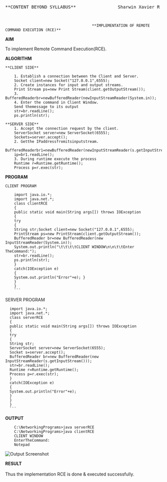 
<pre>**CONTENT BEYOND SYLLABUS**                Sharwin Xavier R - 311119205050</pre><br />
                                           **IMPLEMENTATION OF REMOTE COMMAND EXECUTION (RCE)**


**AIM**
  
  To implement Remote Command Execution(RCE).

**ALGORITHM**
  ```
  **CLIENT SIDE**
  
      1. Establish a connection between the Client and Server.
      Socket client=new Socket("127.0.0.1",6555);
      2. Create instances for input and output streams.
      Print Stream ps=new Print Stream(client.getOutputStream());
      3. BufferedReaderbr=newBufferedReader(newInputStreamReader(System.in));
      4. Enter the command in Client Window.
      Send themessage to its output
      str=br.readLine();
      ps.println(str);
  ```
  
  ```
  **SERVER SIDE**
      1. Accept the connection request by the client.
      ServerSocket server=new ServerSocket(6555);
      Sockets=server.accept();
      2. Getthe IPaddressfromitsinputstream.
      BufferedReaderbr1=newBufferedReader(newInputStreamReader(s.getInputStream()));
      ip=br1.readLine();
      3. During runtime execute the process
      Runtime r=Runtime.getRuntime();
      Process p=r.exec(str);
```
**PROGRAM**
  ```
CLIENT PROGRAM

      import java.io.*;
      import java.net.*;
      class clientRCE
      {
      public static void main(String args[]) throws IOException
      {
      try
      {
      String str;Socket client=new Socket("127.0.0.1",6555);
      PrintStream ps=new PrintStream(client.getOutputStream());
      BufferedReader br=new BufferedReader(new InputStreamReader(System.in));
      System.out.println("\t\t\t\tCLIENT WINDOW\n\n\t\tEnter TheCommand:");
      str=br.readLine();
      ps.println(str);
      }
      catch(IOException e)
      {
      System.out.println("Error"+e); }
      }
      }
      ```
```
SERVER PROGRAM
      
      import java.io.*;
      import java.net.*;
      class serverRCE
      {
      public static void main(String args[]) throws IOException
      {
      try
      {
      String str;
      ServerSocket server=new ServerSocket(6555);
      Socket s=server.accept();
      BufferedReader br=new BufferedReader(new InputStreamReader(s.getInputStream()));
      str=br.readLine();
      Runtime r=Runtime.getRuntime();
      Process p=r.exec(str);
      }
      catch(IOException e)
      {
      System.out.println("Error"+e);
      }
      }
      }
      ```


**OUTPUT**
```
    C:\NetworkingPrograms>java serverRCE
    C:\NetworkingPrograms>java clientRCE
    CLIENT WINDOW
    EnterTheCommand:
    Notepad
```

![Output Screenshot](https://user-images.githubusercontent.com/65103675/142245137-50e4c6fe-d0fa-4686-a664-10ba38a53fef.jpg)


**RESULT**
    <br />
    <br />
    Thus the implementation RCE is done & executed successfully.
